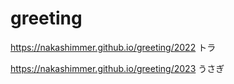 # greeting

https://nakashimmer.github.io/greeting/2022 トラ

https://nakashimmer.github.io/greeting/2023 うさぎ

